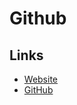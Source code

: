 # Github

## Links

- [Website](https://github.github.io/catalyst/)
- [GitHub](https://github.com/github/catalyst)
